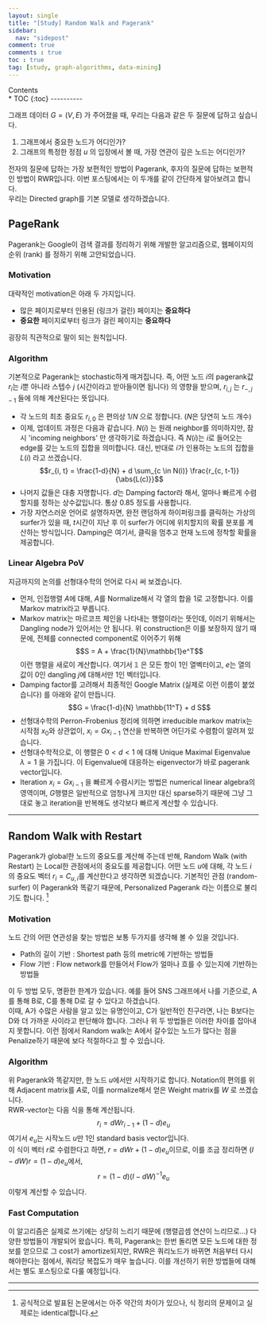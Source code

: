 ```yaml
---
layout: single
title: "[Study] Random Walk and Pagerank"
sidebar:
  nav: "sidepost"
comment: true
comments : true
toc : true
tag: [study, graph-algorithms, data-mining] 
---
```

<div id="toc">
Contents
</div>
* TOC
{:toc}
----------

그래프 데이터 $G = (V, E)$ 가 주어졌을 때, 우리는 다음과 같은 두 질문에 답하고 싶습니다. 
1. 그래프에서 중요한 노드가 어디인가? 
2. 그래프의 특정한 정점 $u$ 의 입장에서 볼 때, 가장 연관이 깊은 노드는 어디인가?

전자의 질문에 답하는 가장 보편적인 방법이 Pagerank, 후자의 질문에 답하는 보편적인 방법이 RWR입니다. 이번 포스팅에서는 이 두개를 같이 간단하게 알아보려고 합니다.  
우리는 Directed graph를 기본 모델로 생각하겠습니다. 

## PageRank 
Pagerank는 Google이 검색 결과를 정리하기 위해 개발한 알고리즘으로, 웹페이지의 순위 (rank) 를 정하기 위해 고안되었습니다.

### Motivation
대략적인 motivation은 아래 두 가지입니다.

- 많은 페이지로부터 인용된 (링크가 걸린) 페이지는 **중요하다**
- **중요한** 페이지로부터 링크가 걸린 페이지는 **중요하다**

굉장히 직관적으로 말이 되는 원칙입니다. 

### Algorithm
기본적으로 Pagerank는 stochastic하게 매겨집니다. 즉, 어떤 노드 $i$의 pagerank값 $r_i$는 $i$뿐 아니라 스텝수 $j$ (시간이라고 받아들이면 됩니다) 의 영향을 받으며, $r_{i, j}$ 는 $r_{-, j-1}$ 들에 의해 계산된다는 뜻입니다. 

- 각 노드의 최초 중요도 $r_{i, 0}$ 은 편의상 $1/N$ 으로 정합니다. ($N$은 당연히 노드 개수)
- 이제, 업데이트 과정은 다음과 같습니다. $N(i)$ 는 원래 neighbor를 의미하지만, 잠시 'incoming neighbors' 만 생각하기로 하겠습니다. 즉 $N(i)$는 $i$로 들어오는 edge를 갖는 노드의 집합을 의미합니다. 대신, 반대로 $i$가 인용하는 노드의 집합을 $L(i)$ 라고 쓰겠습니다. 
$$r_{i, t} = \frac{1-d}{N} + d \sum_{c \in N(i)} \frac{r_{c, t-1}}{\abs{L(c)}}$$
- 나머지 값들은 대충 자명합니다. $d$는 Damping factor라 해서, 얼마나 빠르게 수렴할지를 정하는 상수값입니다. 통상 0.85 정도를 사용합니다. 
- 가장 자연스러운 언어로 설명하자면, 완전 랜덤하게 하이퍼링크를 클릭하는 가상의 surfer가 있을 때, $t$시간이 지난 후 이 surfer가 어디에 위치할지의 확률 분포를 계산하는 방식입니다. Damping은 여기서, 클릭을 멈추고 현재 노드에 정착할 확률을 제공합니다. 

### Linear Algebra PoV
지금까지의 논의를 선형대수학의 언어로 다시 써 보겠습니다. 
- 먼저, 인접행렬 $A$에 대해, $A$를 Normalize해서 각 열의 합을 1로 고정합니다. 이를 Markov matrix라고 부릅니다. 
- Markov matrix는 마르코프 체인을 나타내는 행렬이라는 뜻인데, 이러기 위해서는 Dangling node가 있어서는 안 됩니다. 위 construction은 이를 보장하지 않기 때문에, 전체를 connected component로 이어주기 위해 
  $$S = A + \frac{1}{N}\mathbb{1}e^T$$
  이런 행렬을 새로이 계산합니다. 여기서 $\mathbb{1}$ 은 모든 항이 1인 열벡터이고, $e$는 열의 값이 0인 dangling $j$에 대해서만 1인 벡터입니다. 
- Damping factor를 고려해서 최종적인 Google Matrix (실제로 이런 이름이 붙었습니다) 를 아래와 같이 만듭니다. 
  $$G = \frac{1-d}{N} \mathbb{11^T} + d S$$
- 선형대수학의 Perron-Frobenius 정리에 의하면 irreducible markov matrix는 시작점 $x_0$와 상관없이, $x_i = G x_{i-1}$ 연산을 반복하면 어딘가로 수렴함이 알려져 있습니다. 
- 선형대수학적으로, 이 행렬은 $0 < d < 1$ 에 대해 Unique Maximal Eigenvalue $\lambda = 1$ 을 가집니다. 이 Eigenvalue에 대응하는 eigenvector가 바로 pagerank vector입니다.  
- Iteration $x_{i} = G x_{i-1}$ 을 빠르게 수렴시키는 방법은 numerical linear algebra의 영역이며, $G$행렬은 일반적으로 엄청나게 크지만 대신 sparse하기 때문에 그냥 그대로 놓고 iteration을 반복해도 생각보다 빠르게 계산할 수 있습니다. 

------

## Random Walk with Restart
Pagerank가 global한 노드의 중요도를 계산해 주는데 반해, Random Walk (with Restart) 는 Local한 관점에서의 중요도를 제공합니다. 어떤 노드 $u$에 대해, 각 노드 $i$ 의 중요도 벡터 $r_i = C_{u, i}$를 계산한다고 생각하면 되겠습니다. 기본적인 관점 (random-surfer) 이 Pagerank와 똑같기 때문에, Personalized Pagerank 라는 이름으로 불리기도 합니다. [^1]

### Motivation
노드 간의 어떤 연관성을 찾는 방법은 보통 두가지를 생각해 볼 수 있을 것입니다.
- Path의 길이 기반 : Shortest path 등의 metric에 기반하는 방법들
- Flow 기반 : Flow network를 만들어서 Flow가 얼마나 흐를 수 있는지에 기반하는 방법들 

이 두 방법 모두, 명환한 한계가 있습니다. 예를 들어 SNS 그래프에서 나를 기준으로, A를 통해 B로, C를 통해 D로 갈 수 있다고 하겠습니다.  
이때, A가 수많은 사람을 알고 있는 유명인이고, C가 일반적인 친구라면, 나는 B보다는 D와 더 가까운 사이라고 판단해야 합니다. 그러나 위 두 방법들은 이러한 차이를 잡아내지 못합니다. 이런 점에서 Random walk는 A에서 갈수있는 노드가 많다는 점을 Penalize하기 때문에 보다 적절하다고 할 수 있습니다.


### Algorithm 
위 Pagerank와 똑같지만, 한 노드 $u$에서만 시작하기로 합니다. Notation의 편의를 위해 Adjacent matrix를 $A$로, 이를 normalize해서 얻은 Weight matrix를 $W$ 로 쓰겠습니다.  
RWR-vector는 다음 식을 통해 계산됩니다. 
$$r_{i} = dWr_{i-1} + (1-d) e_u$$
여기서 $e_u$는 시작노드 $u$만 1인 standard basis vector입니다.  
이 식이 벡터 $r$로 수렴한다고 하면, $r = dWr + (1-d) e_u$이므로, 이를 조금 정리하면 $(I - dW)r = (1-d) e_u$에서,
$$r = (1 - d) (I - dW)^{-1} e_u$$ 
이렇게 계산할 수 있습니다. 

### Fast Computation
이 알고리즘은 실제로 쓰기에는 상당히 느리기 때문에 (행렬곱셈 연산이 느리므로...) 다양한 방법들이 개발되어 왔습니다. 특히, Pagerank는 한번 돌리면 모든 노드에 대한 정보를 얻으므로 그 cost가 amortize되지만, RWR은 쿼리노드가 바뀌면 처음부터 다시 해야한다는 점에서, 쿼리당 복잡도가 매우 높습니다. 이를 개선하기 위한 방법들에 대해서는 별도 포스팅으로 다룰 예정입니다. 

------

[^1]: 공식적으로 발표된 논문에서는 아주 약간의 차이가 있으나, 식 정리의 문제이고 실제로는 identical합니다.